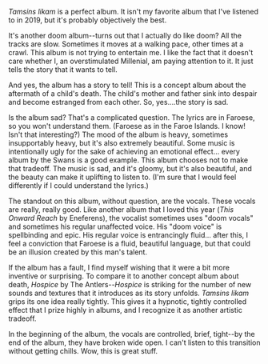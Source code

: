 *Tamsins likam* is a perfect album. It isn't my favorite album that I've listened to in 2019, but it's probably
objectively the best.

It's another doom album--turns out that I actually do like doom? All the tracks are slow. Sometimes it moves at a
walking pace, other times at a crawl. This album is not trying to entertain me. I like the fact that it doesn't care
whether I, an overstimulated Millenial, am paying attention to it. It just tells the story that
it wants to tell.

And yes, the album has a story to tell! This is a concept album about the aftermath of a child's death.
The child's mother and father sink into despair and become estranged from each other. So, yes....the story is sad.

Is the album sad? That's a complicated question. The lyrics are in Faroese, so you won't understand them. (Faroese as in
the Faroe Islands. I know! Isn't that interesting?) The mood of the album is heavy, sometimes insupportably heavy,
but it's also extremely beautiful. Some music is intentionally ugly for the sake of achieving an emotional effect...
every album by the Swans is a good example. This album chooses not to make that tradeoff. The music is sad,
and it's gloomy, but it's also beautiful, and the beauty can make it uplifting to listen to.
(I'm sure that I would feel differently if I could understand the lyrics.)

The standout on this album, without question, are the vocals. These vocals are really, really good. Like another album
that I loved this year (*This Onward Reach* by Eneferens), the vocalist sometimes uses "doom vocals" and sometimes
his regular unaffected voice. His "doom voice" is spellbinding and epic. His regular voice is entrancingly fluid...
after this, I feel a conviction that Faroese is a fluid, beautiful language, but that could be an illusion created
by this man's talent.

If the album has a fault, I find myself wishing that it were a bit more inventive or surprising. To compare it to
another concept album about death, *Hospice* by The Antlers--*Hospice* is striking for the number of new sounds and
textures that it introduces as its story unfolds. *Tamsins likam* grips its one idea really tightly. This
gives it a hypnotic, tightly controlled effect that I prize highly in albums, and I recognize it as another artistic
tradeoff.

In the beginning of the album, the vocals are controlled, brief, tight--by the end of the album, they have broken wide
open. I can't listen to this transition without getting chills. Wow, this is great stuff.

